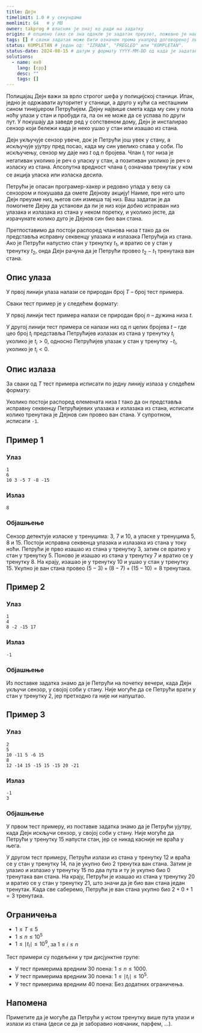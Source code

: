 ```yaml
---
title: Дејн
timelimit: 1.0 # у секундама
memlimit: 64   # y MB
owner: takprog # власник је онај ко ради на задатку
origin: # опционо (ако се зна одакле је задатак преузет, пожељно је навести извор)
tags: [] # сваки задатак може бити означен према унапред договореној листи ознака
status: KOMPLETAN # један од: "IZRADA", "PREGLED" или "KOMPLETAN".
status-date: 2024-08-15 # датум у формату YYYY-MM-DD од када је задатак у наведеном статусу
solutions:
  - name: ex0
    lang: [cpp]
    desc: ""
    tags: []
---
```


Полицајац Дејн важи за врло строгог шефа у полицијској станици. Ипак, једно је одржавати ауторитет у станици, а друго у кући са несташним сином тинејџером Петрућијем. Дејну највише смета када му син у пола ноћу улази у стан и пробуди га, па он не може да се успава по други пут. У покушају да заведе ред у сопственом дому, Дејн је инсталирао сензор који бележи када је неко ушао у стан или изашао из стана.

Дејн укључује сензор увече, док је Петрући још увек у стану, а искључује ујутру пред посао, када му син увелико спава у соби. По искључењу, сензор му даје низ $t$ од $n$ бројева. Члан $t_i$ тог низа је негативан уколико је реч о уласку у стан, а позитиван уколико је реч о изласку из стана. Апсолутна вредност члана $t_i$ означава тренутак у ком се акција уласка или изласка десила.

Петрући је опасан програмер-хакер и редовно упада у везу са сензором и покушава да омете Дејнову акцију! Наиме, пре него што Дејн преузме низ, његов син измеша тај низ. Ваш задатак је да помогнете Дејну да установи да ли је низ који добио исправан низ улазака и излазака из стана у неком поретку, и уколико јесте, да израчунате колико дуго је Дејнов син био ван стана.

Претпоставимо да постоји распоред чланова низа $t$ тако да он представља исправну секвенцу улазака и излазака Петрућија из стана. Ако је Петрући напустио стан у тренутку $t_1$, и вратио се у стан у тренутку $t_2$, онда Дејн рачуна да је Петрући провео $t_2 - t_1$ тренутака ван стана.

## Опис улаза

У првој линији улаза налази се природан број $T$ – број тест примера.

Сваки тест пример је у следећем формату:

У првој линији тест примера налази се природан број $n$ – дужина низа $t$.

У другој линији тест примера се налази низ од $n$ целих бројева $t$ – где цео број $t_i$ представља Петрућијев излазак из стана у тренутку $t_i$ уколико је $t_i > 0$, односно Петрућијев улазак у стан у тренутку $-t_i$, уколико је $t_i < 0$.


## Опис излаза

За сваки од $T$ тест примера исписати по једну линију излаза у следећем формату:

Уколико постоји распоред елемената низа $t$ тако да он представља исправну секвенцу Петрућијевих улазака и излазака из стана, исписати колико тренутака је Дејнов син провео ван стана. У супротном, исписати `-1`.


## Пример 1


### Улаз


```
1
6
10 3 -5 7 -8 -15
```



### Излаз


```
8
```


### Објашњење

Сензор детектује изласке у тренуцима: $3$, $7$ и $10$, а уласке у тренуцима $5$, $8$ и $15$. Постоји исправна секвенца улазака и излазака из стана у току ноћи. Петрући је прво изашао из стана у тренутку $3$, затим се вратио у стан у тренутку $5$. Поново је изашао из стана у тренутку $7$ и вратио се у тренутку $8$. На крају, изашао је у тренутку $10$ и ушао у стан у тренутку $15$. Укупно је ван стана провео $(5-3) + (8-7) + (15-10) = 8$ тренутака.

## Пример 2


### Улаз


```
1
4
8 -2 -15 17
```



### Излаз


```
-1
```

### Објашњење

Из поставке задатка знамо да је Петрући на почетку вечери, када Дејн укључи сензор, у својој соби у стану. Није могуће да се Петрући врати у стан у тренутку $2$, јер претходно га није ни напуштао.

## Пример 3


### Улаз


```
2
5
10 -11 5 -6 15
8
12 -14 15 -15 15 -15 20 -21
```



### Излаз


```
-1
3
```

### Објашњење

У првом тест примеру, из поставке задатка знамо да је Петрући ујутру, када Дејн искључи сензор, у својој соби у стану. Није могуће да Петрући у тренутку $15$ напусти стан, јер се никад касније не враћа у њега.

У другом тест примеру, Петрући излази из стана у тренутку $12$ и враћа се у стан у тренутку $14$, па је укупно био $2$ тренутка ван стана. Затим је улазио и излазио у тренутку $15$ по два пута и ту је укупно био $0$ тренутака ван стана. На крају, Петрући је изашао из стана у тренутку $20$ и вратио се у стан у тренутку $21$, што значи да је био ван стана један тренутак. Када све саберемо, Петрући је ван стана укупно био $2+0+1=3$ тренутака.

## Ограничења
* $1 \leq T \leq 5$
* $1 \leq n \leq 10^5$
* $1 \leq \mid t_i \mid \leq 10^9$, за $1 \leq i \leq n$
  

Тест примери су подељени у три дисјунктне групе:

* У тест примерима вредним 30 поена: $1 \leq n \leq 1000$.
* У тест примерима вредним 30 поена: $1 \leq \mid t_i \mid \leq 10^5$.
* У тест примерима вредним 40 поена: Без додатних ограничења.

## Напомена


Приметите да је могуће да Петрући у истом тренутку више пута улази и излази из стана (деси се да је заборавио новчаник, парфем, ...). 
